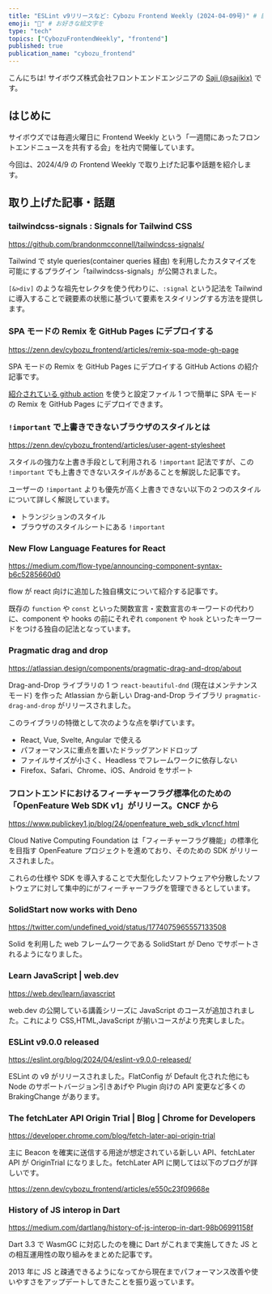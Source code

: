 ```yaml
---
title: "ESLint v9リリースなど: Cybozu Frontend Weekly (2024-04-09号)" # 目立ったニュースを選ぶ
emoji: "🌱" # お好きな絵文字を
type: "tech"
topics: ["CybozuFrontendWeekly", "frontend"]
published: true
publication_name: "cybozu_frontend"
---
```


こんにちは! サイボウズ株式会社フロントエンドエンジニアの [Saji (@sajikix)](https://twitter.com/sajikix) です。

## はじめに

サイボウズでは毎週火曜日に Frontend Weekly という「一週間にあったフロントエンドニュースを共有する会」を社内で開催しています。

今回は、2024/4/9 の Frontend Weekly で取り上げた記事や話題を紹介します。

## 取り上げた記事・話題

### tailwindcss-signals : Signals for Tailwind CSS

https://github.com/brandonmcconnell/tailwindcss-signals/

Tailwind で style queries(container queries 経由) を利用したカスタマイズを可能にするプラグイン「tailwindcss-signals」が公開されました。

`[&>div]` のような祖先セレクタを使う代わりに、`:signal` という記法を Tailwind に導入することで親要素の状態に基づいて要素をスタイリングする方法を提供します。

### SPA モードの Remix を GitHub Pages にデプロイする

https://zenn.dev/cybozu_frontend/articles/remix-spa-mode-gh-page

SPA モードの Remix を GitHub Pages にデプロイする GitHub Actions の紹介記事です。

[紹介されている github action](https://github.com/brookslybrand/remix-gh-pages) を使うと設定ファイル 1 つで簡単に SPA モードの Remix を GitHub Pages にデプロイできます。

### `!important` で上書きできないブラウザのスタイルとは

https://zenn.dev/cybozu_frontend/articles/user-agent-stylesheet

スタイルの強力な上書き手段として利用される `!important` 記法ですが、この `!important` でも上書きできないスタイルがあることを解説した記事です。

ユーザーの `!important` よりも優先が高く上書きできない以下の２つのスタイルについて詳しく解説しています。

- トランジションのスタイル
- ブラウザのスタイルシートにある `!important`

### New Flow Language Features for React

https://medium.com/flow-type/announcing-component-syntax-b6c5285660d0

flow が react 向けに追加した独自構文について紹介する記事です。

既存の `function` や `const` といった関数宣言・変数宣言のキーワードの代わりに、component や hooks の前にそれぞれ `component` や `hook` といったキーワードをつける独自の記法となっています。

### Pragmatic drag and drop

https://atlassian.design/components/pragmatic-drag-and-drop/about

Drag-and-Drop ライブラリの 1 つ `react-beautiful-dnd` (現在はメンテナンスモード) を作った Atlassian から新しい Drag-and-Drop ライブラリ `pragmatic-drag-and-drop` がリリースされました。

このライブラリの特徴として次のような点を挙げています。

- React, Vue, Svelte, Angular で使える
- パフォーマンスに重点を置いたドラッグアンドドロップ
- ファイルサイズが小さく、Headless でフレームワークに依存しない
- Firefox、Safari、Chrome、iOS、Android をサポート

### フロントエンドにおけるフィーチャーフラグ標準化のための「OpenFeature Web SDK v1」がリリース。CNCF から

https://www.publickey1.jp/blog/24/openfeature_web_sdk_v1cncf.html

Cloud Native Computing Foundation は「フィーチャーフラグ機能」の標準化を目指す OpenFeature プロジェクトを進めており、そのための SDK がリリースされました。

これらの仕様や SDK を導入することで大型化したソフトウェアや分散したソフトウェアに対して集中的にがフィーチャーフラグを管理できるとしています。

### SolidStart now works with Deno

https://twitter.com/undefined_void/status/1774075965557133508

Solid を利用した web フレームワークである SolidStart が Deno でサポートされるようになりました。

### Learn JavaScript | web.dev

https://web.dev/learn/javascript

web.dev の公開している講義シリーズに JavaScript のコースが追加されました。これにより CSS,HTML,JavaScript が揃いコースがより充実しました。

### ESLint v9.0.0 released

https://eslint.org/blog/2024/04/eslint-v9.0.0-released/

ESLint の v9 がリリースされました。FlatConfig が Default 化された他にも Node のサポートバージョン引きあげや Plugin 向けの API 変更など多くの BrakingChange があります。

### The fetchLater API Origin Trial | Blog | Chrome for Developers

https://developer.chrome.com/blog/fetch-later-api-origin-trial

主に Beacon を確実に送信する用途が想定されている新しい API、fetchLater API が OriginTrial になりました。fetchLater API に関しては以下のブログが詳しいです。

https://zenn.dev/cybozu_frontend/articles/e550c23f09668e

### History of JS interop in Dart

https://medium.com/dartlang/history-of-js-interop-in-dart-98b06991158f

Dart 3.3 で WasmGC に対応したのを機に Dart がこれまで実施してきた JS との相互運用性の取り組みをまとめた記事です。

2013 年に JS と疎通できるようになってから現在までパフォーマンス改善や使いやすさをアップデートしてきたことを振り返っています。
